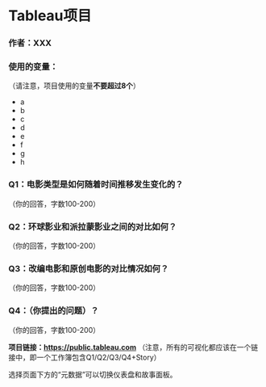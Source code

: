 # Tableau项目

### 作者：XXX

### 使用的变量：

（请注意，项目使用的变量**不要超过8个**）

- a
- b
- c
- d
- e
- f
- g
- h

### Q1：电影类型是如何随着时间推移发生变化的？

（你的回答，字数100-200）

### Q2：环球影业和派拉蒙影业之间的对比如何？

（你的回答，字数100-200）

### Q3：改编电影和原创电影的对比情况如何？

（你的回答，字数100-200）

### Q4：（你提出的问题）？

（你的回答，字数100-200）

**项目链接：https://public.tableau.com**
（注意，所有的可视化都应该在一个链接中，即一个工作簿包含Q1/Q2/Q3/Q4+Story）

选择页面下方的“元数据”可以切换仪表盘和故事面板。